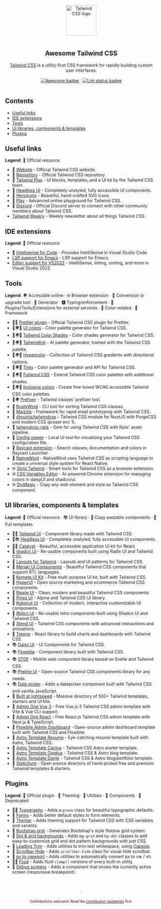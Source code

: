 <!--lint disable awesome-heading awesome-github double-link no-dead-urls-->

<p align="center">
  <br>
  <img width="100" src="./assets/logo.svg" alt="Tailwind CSS logo">
  <br>
  <br>
</p>

<h2 align="center">Awesome Tailwind CSS</h2>

<p align="center">
  <a href="https://tailwindcss.com">Tailwind CSS</a> is a utility-first CSS framework for rapidly building custom user interfaces.
  <br>
  <br>
  <a href="https://github.com/sindresorhus/awesome">
    <img src="https://cdn.rawgit.com/sindresorhus/awesome/d7305f38d29fed78fa85652e3a63e154dd8e8829/media/badge.svg" alt="Awesome badge">
  </a>
  &nbsp;
  <a href="https://github.com/sindresorhus/awesome-lint">
    <img src="https://github.com/aniftyco/awesome-tailwindcss/workflows/Lint/badge.svg" alt="Lint status badge">
  </a>
  <br>
  <br>
</p>

## Contents

- [Useful links](#useful-links)
- [IDE extensions](#ide-extensions)
- [Tools](#tools)
- [UI libraries, components & templates](#ui-libraries-components--templates)
- [Plugins](#plugins)

## Useful links

**Legend**: 💙 Official resource

- 💙 [Website](https://tailwindcss.com) - Official Tailwind CSS website.
- 💙 [Repository](https://github.com/tailwindcss/tailwindcss) - Official Tailwind CSS repository.
- 💙 [Tailwind Plus](https://tailwindcss.com/plus) - UI blocks, templates, and a UI kit by the Tailwind CSS team.
- 💙 [Headless UI](https://github.com/tailwindlabs/headlessui) - Completely unstyled, fully accessible UI components.
- 💙 [Heroicons](https://heroicons.com/) - Beautiful, hand-crafted SVG icons.
- 💙 [Play](https://play.tailwindcss.com/) - Advanced online playground for Tailwind CSS.
- 💙 [Discord](https://tailwindcss.com/discord) - Official Discord server to connect with other community members about Tailwind CSS.
- [Tailwind Weekly](https://tailwindweekly.com/) - Weekly newsletter about all things Tailwind CSS.

## IDE extensions

**Legend**: 💙 Official resource

- 💙 [Intellisense for Code](https://marketplace.visualstudio.com/items?itemName=bradlc.vscode-tailwindcss) - Provides IntelliSense in Visual Studio Code.
- [LSP support for Emacs](https://github.com/merrickluo/lsp-tailwindcss) - LSP support for Emacs.
- [Editor support for VS2022](https://github.com/theron-wang/VS2022-Editor-Support-for-Tailwind-CSS) - IntelliSense, linting, sorting, and more in Visual Studio 2022.

## Tools

**Legend**: 🌍 Accessible online · 🌐 Browser extension · 🔼 Conversion or upgrade tool · 🔧 Generator · 🅰 Typing/enforcement · 💼 Plugins/Tools/Extensions for external services · 🎨 Color-related · 🚀 Framework

- 💙💼 [Prettier plugin](https://github.com/tailwindlabs/prettier-plugin-tailwindcss) - Official Tailwind CSS plugin for Prettier.
- 🎨🌍🔧 [UI colors](https://uicolors.app/create) - Color palette generator for Tailwind CSS.
- 🎨🌍🔧 [Tailwind Color Shades](https://javisperez.github.io/tailwindcolorshades) - Color shades generator for Tailwind CSS.
- 🎨🌍🔧 [TailwindInk](https://tailwind.ink/) - AI palette generator, trained with the Tailwind CSS palette.
- 🎨🌍🔧 [Hypercolor](https://hypercolor.dev/) - Collection of Tailwind CSS gradients with directional options.
- 🎨🌍🔧 [Tints](https://www.tints.dev/) - Color palette generator and API for Tailwind CSS.
- 🎨🌍🔧 [Fullwind CSS](https://fullwindcss.com/) - Extend Tailwind CSS color palettes with additional shades.
- 🎨🌍🔧 [Inclusive colors](https://www.inclusivecolors.com/) - Create fine-tuned WCAG accessible Tailwind CSS color palettes.
- 🔼🌍 [Prefixer](https://github.vue.tailwind-prefix.cbass.dev) - Tailwind classes' prefixer tool.
- 🔼 [RustyWind](https://github.com/avencera/rustywind) - CLI tool for sorting Tailwind CSS classes.
- 🚀 [Maizzle](https://maizzle.com/) - Framework for rapid email prototyping with Tailwind CSS.
- 💼 [@nuxtjs/tailwindcss](https://github.com/nuxt-community/tailwindcss-module) - Tailwind CSS module for NuxtJS with PurgeCSS and modern CSS (preset env 1).
- 💼 [tailwindcss-rails](https://github.com/rails/tailwindcss-rails) - Gem for using Tailwind CSS with Rails' asset pipeline.
- 💼 [Config viewer](https://github.com/rogden/tailwind-config-viewer) - Local UI tool for visualizing your Tailwind CSS configuration file.
- 💼 [Raycast extension](https://www.raycast.com/vimtor/tailwindcss) - Search classes, documentation and colors in Raycast Launcher.
- 💼 [NativeWind](https://www.nativewind.dev) - NativeWind uses Tailwind CSS as scripting language to create a universal style system for React Native.
- 🌐 [Gimli Tailwind](https://chromewebstore.google.com/detail/gimli-tailwind/fojckembkmaoehhmkiomebhkcengcljl) - Smart tools for Tailwind CSS as a browser extension.
- 🌐 [CSS Variables Editor](https://www.cssvariables.com) - AI-powered Chrome extension for managing colors in daisyUI and shadcn/ui.
- 🌐 [DivMagic](https://divmagic.com) - Copy any web element and style as Tailwind CSS component.

## UI libraries, components & templates

**Legend**: 💙 Official resource · 📚 UI library · 🧩 Copy-pastable components · 📁 Full templates

- 💙🧩 [Tailwind UI](https://tailwindcss.com/plus/ui-blocks/marketing) - Component library made with Tailwind CSS.
- 💙📚 [Headless UI](https://headlessui.com/) - Completely unstyled, fully accessible UI components.
- 💙📁 [Catalyst](https://tailwindcss.com/plus/ui-kit) - Beautiful, accessible application UI kit for React.
- 🧩 [shadcn UI](https://ui.shadcn.com) - Re-usable components built using Radix UI and Tailwind CSS.
- 🧩 [Layouts for Tailwind](https://layoutsfortailwind.lalokalabs.dev) - Layouts and UI patterns for Tailwind CSS.
- 🧩 [Meraki UI Components](https://merakiui.com) - Beautiful Tailwind CSS components that support RTL languages.
- 🧩 [Kometa UI Kit](https://kitwind.io/products/kometa/components) - Free multi-purpose UI kit, built with Tailwind CSS.
- 🧩 [HyperUI](https://hyperui.dev) - Open source marketing and ecommerce Tailwind CSS components.
- 🧩 [Ripple UI](https://www.ripple-ui.com) - Clean, modern and beautiful Tailwind CSS components.
- 🧩 [Pines UI](https://devdojo.com/pines) - Alpine and Tailwind CSS UI library.
- 🧩 [Kokonut UI](https://kokonutui.com/) - Collection of modern, interactive customizable UI components.
- 🧩 [8bitcn UI](https://8bitcn.com) - Re-usable retro components built using Shadcn UI and Tailwind CSS.
- 🧩 [Xtend UI](https://github.com/xtendui/xtendui) - Tailwind CSS components with advanced interactions and animations.
- 🧩 [Tremor](https://tremor.so) - React library to build charts and dashboards with Tailwind CSS.
- 📚 [Daisy UI](https://github.com/saadeghi/daisyui) - UI Components for Tailwind CSS.
- 📚 [Flowbite](https://flowbite.com/docs/getting-started/introduction/) - Component library built with Tailwind CSS.
- 📚 [STDF](https://stdf.design) - Mobile web component library based on Svelte and Tailwind CSS.
- 📚 [Preline UI](https://preline.co) - Open-source Tailwind CSS components library for any needs.
- 📚 [Date picker](https://github.com/themesberg/tailwind-datepicker) - Adds a datepicker component built with Tailwind CSS and vanilla JavaScript.
- 📁 [Built at lightspeed](https://www.builtatlightspeed.com/) - Massive directory of 500+ Tailwind templates, starters and UI kits.
- 📁 [Admin One Vue 3](https://github.com/justboil/admin-one-vue-tailwind) - Free Vue.js 3 Tailwind CSS admin template with Vite & Vue CLI support.
- 📁 [Admin One React](https://github.com/justboil/admin-one-react-tailwind) - Free React.js Tailwind CSS admin template with Next.js & TypeScript.
- 📁 [Flowbite Admin Dashboard](https://github.com/themesberg/flowbite-admin-dashboard) - Open-source admin dashboard template built with Tailwind CSS and Flowbite.
- 📁 [Astro Template Resume](https://github.com/fortezhuo/fortezhuo.my.id) - Eye-catching resume template built with Astro, Tailwind CSS.
- 📁 [Astro Template Cactus](https://github.com/chrismwilliams/astro-theme-cactus) - Tailwind CSS Astro starter template.
- 📁 [Astro Template Ovidius](https://github.com/JustGoodUI/ovidius-astro-theme) - Tailwind CSS & Astro blog template.
- 📁 [Astro Template Dante](https://github.com/JustGoodUI/dante-astro-theme) - Tailwind CSS & Astro blog/portfolio template.
- 📁 [Statichunt](https://statichunt.com/tailwind-templates) - Open source directory of hand-picked free and premium Tailwind templates & starters.

## Plugins

**Legend**: 💙 Official plugin · 🎨 Theming · 💼 Utilities · 🧩 Components · 🛑 Deprecated

- 💙🧩 [Typography](https://github.com/tailwindlabs/tailwindcss-typography) - Adds a `prose` class for beautiful typographic defaults.
- 💙 [Forms](https://github.com/tailwindlabs/tailwindcss-forms) - Adds better default styles to form elements.
- 🎨 [Themer](https://github.com/RyanClementsHax/tailwindcss-themer) - Adds theming support for Tailwind CSS with CSS variables and variants.
- 💼 [Bootstrap grid](https://github.com/karolis-sh/tailwind-bootstrap-grid) - Generates Bootstrap's style flexbox grid system.
- 💼 [Dot & grid backgrounds](https://github.com/TheNaubit/tailwind-dot-grid-backgrounds) - Adds `bg-grid` and `bg-dot` classes to add easy-to-customize grid and dot pattern backgrounds with just CSS.
- 💼 [Leading Trim](https://github.com/stormwarning/tailwindcss-capsize) - Adds utilities to trim text whitespace, using [Capsize](https://github.com/seek-oss/capsize).
- 💼 [Scrollbar Hide](https://github.com/reslear/tailwind-scrollbar-hide) - Adds `scrollbar-hide` class for visual hide scrollbar.
- 💼 [px to viewport](https://github.com/the-lemonboy/tailwindcss-px-to-viewport) - Adds utilities to automatically convert px to vw / vh.
- 💼🧩 [Fluid](https://github.com/barvian/fluid-tailwind) - Adds fluid `clamp()` versions of every built-in utility.
- 🧩 [Debug screens](https://github.com/jorenvanhee/tailwindcss-debug-screens) - Adds a component that shows the currently active screen (responsive breakpoint).

<p align="center">
  <br />
  <br />
  ·
  <br />
  <br />
  <sub>Contributions welcome! Read the <a href="CONTRIBUTING.md">contribution guidelines</a> first.</sub>
</p>
